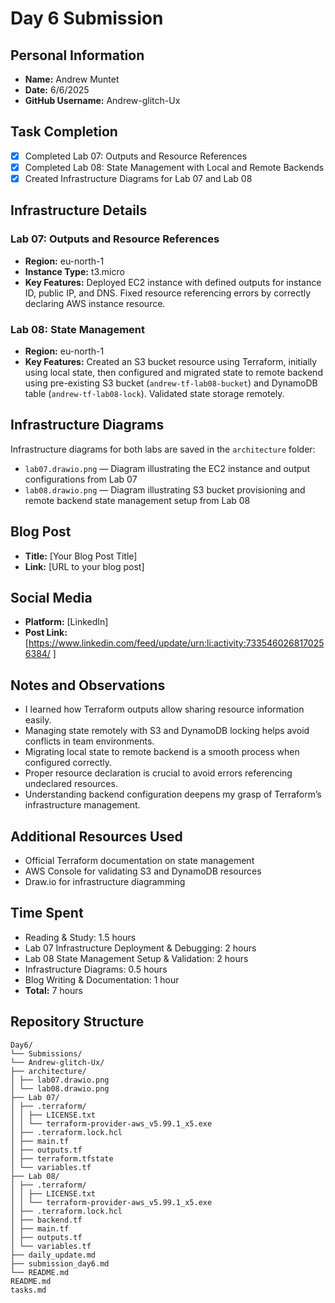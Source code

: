 # Day 6 Submission

## Personal Information 
- **Name:** Andrew Muntet
- **Date:** 6/6/2025
- **GitHub Username:** Andrew-glitch-Ux

## Task Completion
- [x] Completed Lab 07: Outputs and Resource References
- [x] Completed Lab 08: State Management with Local and Remote Backends
- [x] Created Infrastructure Diagrams for Lab 07 and Lab 08

## Infrastructure Details

### Lab 07: Outputs and Resource References
- **Region:** eu-north-1
- **Instance Type:** t3.micro
- **Key Features:** Deployed EC2 instance with defined outputs for instance ID, public IP, and DNS. Fixed resource referencing errors by correctly declaring AWS instance resource.

### Lab 08: State Management
- **Region:** eu-north-1
- **Key Features:** Created an S3 bucket resource using Terraform, initially using local state, then configured and migrated state to remote backend using pre-existing S3 bucket (`andrew-tf-lab08-bucket`) and DynamoDB table (`andrew-tf-lab08-lock`). Validated state storage remotely.

## Infrastructure Diagrams
Infrastructure diagrams for both labs are saved in the `architecture` folder:
- `lab07.drawio.png` — Diagram illustrating the EC2 instance and output configurations from Lab 07
- `lab08.drawio.png` — Diagram illustrating S3 bucket provisioning and remote backend state management setup from Lab 08

## Blog Post
- **Title:** [Your Blog Post Title]
- **Link:** [URL to your blog post]

## Social Media
- **Platform:** [LinkedIn]
- **Post Link:** [https://www.linkedin.com/feed/update/urn:li:activity:7335460268170256384/ ]

## Notes and Observations
- I learned how Terraform outputs allow sharing resource information easily.
- Managing state remotely with S3 and DynamoDB locking helps avoid conflicts in team environments.
- Migrating local state to remote backend is a smooth process when configured correctly.
- Proper resource declaration is crucial to avoid errors referencing undeclared resources.
- Understanding backend configuration deepens my grasp of Terraform’s infrastructure management.

## Additional Resources Used
- Official Terraform documentation on state management
- AWS Console for validating S3 and DynamoDB resources
- Draw.io for infrastructure diagramming

## Time Spent
- Reading & Study: 1.5 hours
- Lab 07 Infrastructure Deployment & Debugging: 2 hours
- Lab 08 State Management Setup & Validation: 2 hours
- Infrastructure Diagrams: 0.5 hours
- Blog Writing & Documentation: 1 hour
- **Total:** 7 hours

## Repository Structure

```
Day6/
└── Submissions/
└── Andrew-glitch-Ux/
├── architecture/
│ ├── lab07.drawio.png
│ └── lab08.drawio.png
├── Lab 07/
│ ├── .terraform/
│ │ ├── LICENSE.txt
│ │ └── terraform-provider-aws_v5.99.1_x5.exe
│ ├── .terraform.lock.hcl
│ ├── main.tf
│ ├── outputs.tf
│ ├── terraform.tfstate
│ └── variables.tf
├── Lab 08/
│ ├── .terraform/
│ │ ├── LICENSE.txt
│ │ └── terraform-provider-aws_v5.99.1_x5.exe
│ ├── .terraform.lock.hcl
│ ├── backend.tf
│ ├── main.tf
│ ├── outputs.tf
│ └── variables.tf
├── daily_update.md
├── submission_day6.md
└── README.md
README.md
tasks.md

```